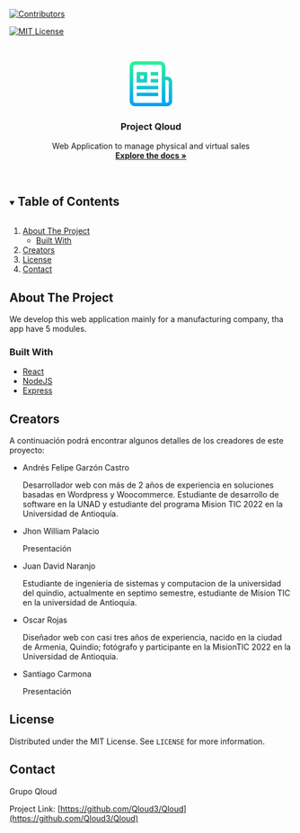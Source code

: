<!-- PROJECT SHIELDS -->
<!--
*** I'm using markdown "reference style" links for readability.
*** Reference links are enclosed in brackets [ ] instead of parentheses ( ).
*** See the bottom of this document for the declaration of the reference variables
*** for contributors-url, forks-url, etc. This is an optional, concise syntax you may use.
*** https://www.markdownguide.org/basic-syntax/#reference-style-links
-->

[![Contributors][contributors-shield]][contributors-url]

<!-- [![Forks][forks-shield]][forks-url]
[![Stargazers][stars-shield]][stars-url]
[![Issues][issues-shield]][issues-url]-->

[![MIT License][license-shield]][license-url]

<!-- [![LinkedIn][linkedin-shield]][linkedin-url]  -->

<!-- PROJECT LOGO -->
<br />
<p align="center">
  <a href="https://github.com/Qloud3/Qloud">
  <!-- Aca debemos colocar nuestro logo una vez empecemos con el diseño del producto -->
    <img src="images/logo.png" alt="Logo" width="80" height="80">
  </a>

  <h3 align="center">Project Qloud</h3>

  <p align="center">
    Web Application to manage physical and virtual sales
    <br />
    <a href="https://github.com/Qloud3/Qloud"><strong>Explore the docs »</strong></a>
    <br />
    <br />
    <!-- Estas linea la descomentamos apenas tengamos el producto en productivo o algun servidor -->
    <!-- <a href="https://github.com/Qloud3/Qloud">View Demo</a> 
    ·
    <a href="https://github.com/Qloud3/Qloud/issues">Report Bug</a>
    ·
    <a href="https://github.com/Qloud3/Qloud/issues">Request Feature</a>
    -->
  </p>
</p>

<!-- TABLE OF CONTENTS -->
<details open="open">
  <summary><h2 style="display: inline-block">Table of Contents</h2></summary>
  <ol>
    <li>
      <a href="#about-the-project">About The Project</a>
      <ul>
        <li><a href="#built-with">Built With</a></li>
      </ul>
    </li>
    <!-- <li>
      <a href="#getting-started">Getting Started</a>
      <ul>
        <li><a href="#prerequisites">Prerequisites</a></li>
        <li><a href="#installation">Installation</a></li>
      </ul>
    </li>
    <li><a href="#usage">Usage</a></li>
    <li><a href="#roadmap">Roadmap</a></li> -->
    <li><a href="#contributing">Creators</a></li>
    <li><a href="#license">License</a></li>
    <li><a href="#contact">Contact</a></li>
    <!-- Al final descomentamos esta linea para los agradecimientos o sources que hayamos usado para el proyecto -->
    <!-- <li><a href="#acknowledgements">Acknowledgements</a></li> -->
  </ol>
</details>

<!-- ABOUT THE PROJECT -->

## About The Project

<!-- Apenas tengamos una imagen del producto la podemos colocar acá -->
<!-- [![Product Name Screen Shot][product-screenshot]](https://example.com) -->

We develop this web application mainly for a manufacturing company, tha app have 5 modules.

### Built With

- [React](https://es.reactjs.org/)
- [NodeJS](https://nodejs.org/es/)
- [Express](https://expressjs.com/es/)

<!-- GETTING STARTED -->
<!-- ## Getting Started

To get a local copy up and running follow these simple steps.

### Prerequisites

This is an example of how to list things you need to use the software and how to install them.
* npm
  ```sh
  npm install npm@latest -g
  ```

### Installation

1. Clone the repo
   ```sh
   git clone https://github.com/Qloud3/Qloud.git
   ```
2. Install NPM packages
   ```sh
   npm install
   ``` -->

<!-- USAGE EXAMPLES -->
<!-- ## Usage

Use this space to show useful examples of how a project can be used. Additional screenshots, code examples and demos work well in this space. You may also link to more resources.

_For more examples, please refer to the [Documentation](https://example.com)_
 -->

<!-- ROADMAP -->
<!-- ## Roadmap

See the [open issues](https://github.com/Qloud3/Qloud/issues) for a list of proposed features (and known issues).
 -->

<!-- Creators -->

## Creators

A continuación podrá encontrar algunos detalles de los creadores de este proyecto:

<ul>
    <li>Andrés Felipe Garzón Castro
        <p>
            Desarrollador web con más de 2 años de experiencia en soluciones basadas en Wordpress y Woocommerce. Estudiante de desarrollo de software en la UNAD y estudiante del programa Mision TIC 2022 en la Universidad de Antioquía.
        </p>
    </li>
    <li>Jhon William Palacio
        <p>
            Presentación 
        </p>
    </li>
    <li>Juan David Naranjo
        <p>
            Estudiante de ingenieria de sistemas y computacion de la universidad del quindio, actualmente en septimo semestre, estudiante de Mision TIC en la universidad de Antioquia.
        </p>
    </li>
    <li>Oscar Rojas
        <p>
            Diseñador web con casi tres años de experiencia, nacido en la ciudad de Armenia, Quindío; fotógrafo y participante en la MisionTIC 2022 en la Universidad de Antioquia. 
        </p>
    </li>
    <li>Santiago Carmona
        <p>
            Presentación
        </p>
    </li>
</ul>

<!-- LICENSE -->

## License

Distributed under the MIT License. See `LICENSE` for more information.

<!-- CONTACT -->

## Contact

Grupo Qloud

Project Link: [https://github.com/Qloud3/Qloud](https://github.com/Qloud3/Qloud)

<!-- ACKNOWLEDGEMENTS -->
<!-- ## Acknowledgements

* []()
* []()
* []() -->

<!-- MARKDOWN LINKS & IMAGES -->
<!-- https://www.markdownguide.org/basic-syntax/#reference-style-links -->

[contributors-shield]: https://img.shields.io/github/contributors/Qloud3/repo.svg?style=for-the-badge
[contributors-url]: https://github.com/Qloud3/Qloud/graphs/contributors
[forks-shield]: https://img.shields.io/github/forks/Qloud3/repo.svg?style=for-the-badge
[forks-url]: https://github.com/Qloud3/Qloud/network/members
[stars-shield]: https://img.shields.io/github/stars/Qloud3/repo.svg?style=for-the-badge
[stars-url]: https://github.com/Qloud3/Qloud/stargazers
[issues-shield]: https://img.shields.io/github/issues/Qloud3/repo.svg?style=for-the-badge
[issues-url]: https://github.com/Qloud3/Qloud/issues
[license-shield]: https://img.shields.io/github/license/Qloud3/repo.svg?style=for-the-badge
[license-url]: https://github.com/Qloud3/Qloud/blob/main/LICENSE
[linkedin-shield]: https://img.shields.io/badge/-LinkedIn-black.svg?style=for-the-badge&logo=linkedin&colorB=555
[linkedin-url]: https://linkedin.com/in/Qloud3
